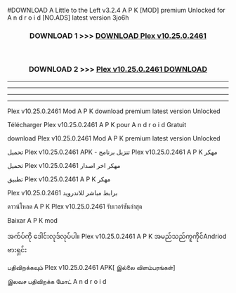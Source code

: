 #DOWNLOAD A Little to the Left v3.2.4 A P K [MOD] premium Unlocked for A n d r o i d [NO.ADS] latest version 3jo6h 



<div align="center">

<h3>DOWNLOAD 1 >>> <a href="https://getmod1.web.app/?judule=Btd Battles">DOWNLOAD Plex v10.25.0.2461</a></h3><br>

<h3>DOWNLOAD 2 >>> <a href="https://getmod1.web.app/?judule=Btd Battles">Plex v10.25.0.2461 DOWNLOAD </a></h3>

</div>


----------------------------------------------------------

----------------------------------------------------------

----------------------------------------------------------

----------------------------------------------------------


Plex v10.25.0.2461 Mod A P K download premium latest version Unlocked

Télécharger Plex v10.25.0.2461 A P K pour A n d r o i d Gratuit

download Plex v10.25.0.2461 Mod A P K premium latest version Unlocked

تحميل Plex v10.25.0.2461 APK - تنزيل برنامج Plex v10.25.0.2461 A P K مهكر

تحميل Plex v10.25.0.2461 مهكر اخر اصدار

تطبيق Plex v10.25.0.2461 A P K مهكر

Plex v10.25.0.2461 برابط مباشر للاندرويد

ดาวน์โหลด A P K Plex v10.25.0.2461 รับเวอร์ชันล่าสุด

Baixar A P K mod

အက်ပ်ကို ဒေါင်းလုဒ်လုပ်ပါ။ Plex v10.25.0.2461 A P K အမည်သည်ကူကိုင်Andriod ဗားရှင်း

பதிவிறக்கவும் Plex v10.25.0.2461 APK[ இல்லை விளம்பரங்கள்] 
 
இலவச பதிவிறக்க மோட் A n d r o i d



